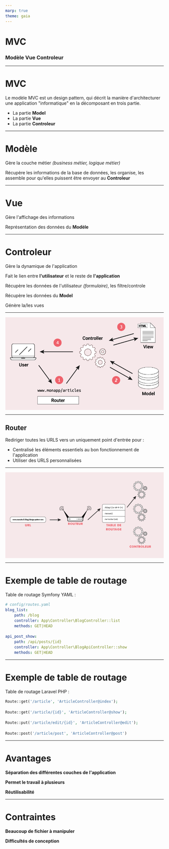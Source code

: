 ```yaml
---
marp: true
theme: gaia
---
```

<style>
    img[alt~="center"] {
        display: block;
        margin: 0 auto;
    }
</style>
<!-- _class:
    - lead
    - invert
     
     -->
# **MVC**
### **M**odèle **V**ue **C**ontroleur

---

# MVC

Le modèle MVC est un design pattern, qui décrit la manière d'architecturer une application "informatique" en la décomposant en trois partie.

- La partie **Model**
- La partie **Vue**
- La partie **Controleur**

---

# Modèle

Gère la couche métier *(business métier, logique métier)*

Récupère les informations de la base de données, les organise, les assemble pour qu'elles puissent être envoyer au **Controleur**

---

# Vue

Gère l'affichage des informations

Représentation des données du **Modèle** 

--- 

# Controleur

Gère la dynamique de l'application

Fait le lien entre **l'utilisateur** et le reste de **l'application**

Récupère les données de l'utilisateur *(formulaire)*, les filtre/controle

Récupère les données du **Model**

Génère la/les vues

--- 

<!-- _class: 
    - lead 
    - invert
-->

![center](assets/mvc.png)

---

## Router

Rediriger toutes les URLS vers un uniquement point d'entrée pour :

- Centralisé les éléments essentiels au bon fonctionnement de l'application
- Utiliser des URLS personnalisées

---
<!-- _class: invert -->
![center](assets/routeur.png)

---

# Exemple de table de routage

Table de routage Symfony YAML :

``` yaml
# config/routes.yaml
blog_list:
    path: /blog
    controller: App\Controller\BlogController::list
    methods: GET|HEAD

api_post_show:
    path: /api/posts/{id}
    controller: App\Controller\BlogApiController::show
    methods: GET|HEAD
```

---

# Exemple de table de routage

Table de routage Laravel PHP :

```php
Route::get('/article', 'ArticleController@index');

Route::get('/article/{id}', 'ArticleController@show');

Route::put('/article/edit/{id}', 'ArticleController@edit');

Route::post('/article/post', 'ArticleController@post')
```

---

# Avantages

**Séparation des différentes couches de l'application**

**Permet le travail à plusieurs**

**Réutilisabilité**

---

# Contraintes

**Beaucoup de fichier à manipuler**

**Difficultés de conception**